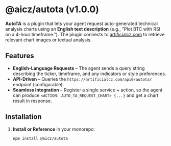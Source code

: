 # @aicz/autota (v1.0.0)

**AutoTA** is a plugin that lets your agent request auto-generated technical analysis charts using an **English text description** (e.g., “Plot BTC with RSI on a 4-hour timeframe.”). The plugin connects to [artificialcz.com](https://artificialcz.com) to retrieve relevant chart images or textual analysis.

## Features

- **English-Language Requests** – The agent sends a query string describing the ticker, timeframe, and any indicators or style preferences.
- **API-Driven** – Queries the `https://artificialcz.com/api0/autota/` endpoint (configurable).
- **Seamless Integration** – Register a single service + action, so the agent can produce `<ACTION: AUTO_TA_REQUEST_CHART> {...}` and get a chart result in response.

## Installation

1. **Install or Reference** in your monorepo:
   ```bash
   npm install @aicz/autota
